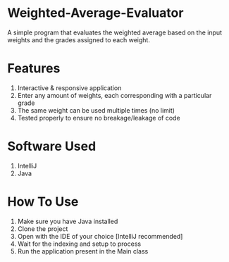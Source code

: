 # Weighted-Average-Evaluator
A simple program that evaluates the weighted average based on the input weights and the grades assigned to each weight.

# Features
1) Interactive & responsive application
2) Enter any amount of weights, each corresponding with a particular grade
3) The same weight can be used multiple times (no limit)
4) Tested properly to ensure no breakage/leakage of code

# Software Used
1) IntelliJ
2) Java

# How To Use
1) Make sure you have Java installed
2) Clone the project
3) Open with the IDE of your choice [IntelliJ recommended]
4) Wait for the indexing and setup to process
5) Run the application present in the Main class

